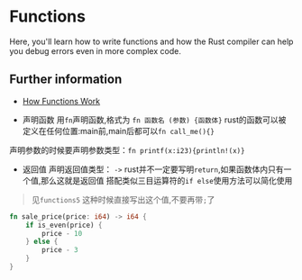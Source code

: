 # Functions

Here, you'll learn how to write functions and how the Rust compiler can help you debug errors even
in more complex code.

## Further information

- [How Functions Work](https://doc.rust-lang.org/book/ch03-03-how-functions-work.html)

- 声明函数
用`fn`声明函数,格式为 `fn 函数名 (参数) {函数体}`
rust的函数可以被定义在任何位置:main前,main后都可以`fn call_me(){}`

声明参数的时候要声明参数类型：`fn printf(x:i23){println!(x)}`

- 返回值
声明返回值类型： `->` rust并不一定要写明`return`,如果函数体内只有一个值,那么这就是返回值
搭配类似三目运算符的`if else`使用方法可以简化使用
> 见`functions5` 这种时候直接写出这个值,不要再带`;`了
```rust
fn sale_price(price: i64) -> i64 {
    if is_even(price) {
        price - 10
    } else {
        price - 3
    }
}
```


